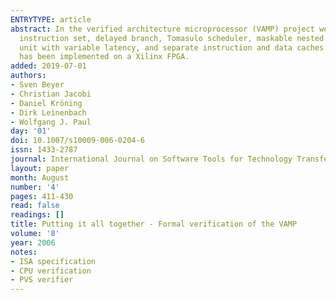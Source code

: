 ```yaml
---
ENTRYTYPE: article
abstract: In the verified architecture microprocessor (VAMP) project we have designed, functionally verified, and synthesized a processor with full DLX
  instruction set, delayed branch, Tomasulo scheduler, maskable nested precise interrupts, pipelined fully IEEE compatible dual precision floating point
  unit with variable latency, and separate instruction and data caches. The verification has been carried out in the theorem proving system PVS. The processor
  has been implemented on a Xilinx FPGA.
added: 2019-07-01
authors:
- Sven Beyer
- Christian Jacobi
- Daniel Kröning
- Dirk Leinenbach
- Wolfgang J. Paul
day: '01'
doi: 10.1007/s10009-006-0204-6
issn: 1433-2787
journal: International Journal on Software Tools for Technology Transfer
layout: paper
month: August
number: '4'
pages: 411-430
read: false
readings: []
title: Putting it all together - Formal verification of the VAMP
volume: '8'
year: 2006
notes:
- ISA specification
- CPU verification
- PVS verifier
---
```

